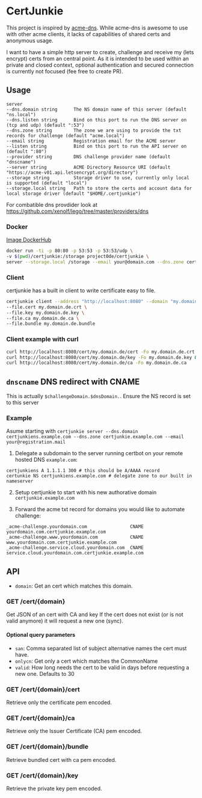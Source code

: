 # CertJunkie

This project is inspired by [acme-dns](https://github.com/joohoi/acme-dns). While acme-dns is awesome to use with other acme clients, it lacks of capabilities of shared certs and anonymous usage.

I want to have a simple http server to create, challenge and receive my (lets encrypt) certs from an central point.
As it is intended to be used within an private and closed context, optional authentication and secured connection is currently not focused (fee free to create PR).

## Usage

```
server
--dns.domain string      The NS domain name of this server (default "ns.local")
--dns.listen string      Bind on this port to run the DNS server on (tcp and udp) (default ":53")
--dns.zone string        The zone we are using to provide the txt records for challenge (default "acme.local")
--email string           Registration email for the ACME server
--listen string          Bind on this port to run the API server on (default ":80")
--provider string        DNS challenge provider name (default "dnscname")
--server string          ACME Directory Resource URI (default "https://acme-v01.api.letsencrypt.org/directory")
--storage string         Storage driver to use, currently only local is supported (default "local")
--storage.local string   Path to store the certs and account data for local storage driver (default "$HOME/.certjunkie")

```

For combatible dns provdider look at https://github.com/xenolf/lego/tree/master/providers/dns

### Docker

[Image DockerHub](https://hub.docker.com/r/project0de/certjunkie)

```bash
docker run -ti -p 80:80 -p 53:53 -p 53:53/udp \
-v $(pwd)/certjunkie:/storage project0de/certjunkie \
server --storage.local /storage --email your@domain.com --dns.zone certjunkie.domain.com --dns.domain thisserver.domain.com
```

### Client

certjunkie has a built in client to write certificate easy to file.

```bash
certjunkie client --address "http://localhost:8080" --domain "my.domain.de" \
--file.cert my.domain.de.crt \
--file.key my.domain.de.key \
--file.ca my.domain.de.ca \
--file.bundle my.domain.de.bundle
```

### Client example with curl

```bash
curl http://localhost:8080/cert/my.domain.de/cert -Fo my.domain.de.crt && \
curl http://localhost:8080/cert/my.domain.de/key -Fo my.domain.de.key && \
curl http://localhost:8080/cert/my.domain.de/ca -Fo my.domain.de.ca
```

## `dnscname` DNS redirect with CNAME

This is actually `$challengeDomain.$dnsDomain.`.
Ensure the NS record is set to this server

### Example

Asume starting with `certjunkie server --dns.domain certjunkiens.example.com --dns.zone certjunkie.example.com --email your@registration.mail`

1. Delegate a subdomain to the server running certbot on your remote hosted DNS `example.com`:
```
certjunkiens A 1.1.1.1 300 # this should be A/AAAA record
certunkie NS certjunkiens.example.com # delegate zone to our built in nameserver
```

2. Setup certjunkie to start with his new authorative domain `certjunkie.example.com`

3. Forward the acme txt record for domains you would like to automate challenge:
```
_acme-challenge.yourdomain.com                CNAME yourdomain.com.certjunkie.example.com
_acme-challenge.www.yourdomain.com            CNAME www.yourdomain.com.certjunkie.example.com
_acme-challenge.service.cloud.yourdomain.com  CNAME service.cloud.yourdomain.com.certjunkie.example.com
```

## API

* `domain`: Get an cert which matches this domain.

### GET /cert/{domain}

Get JSON of an cert with CA and key
If the cert does not exist (or is not valid anymore) it will request a new one (sync).

#### Optional query parameters

* `san`: Comma separated list of subject alternative names the cert must have.
* `onlycn`: Get only a cert which matches the CommonName
* `valid`: How long needs the cert to be valid in days before requesting a new one. Defaults to 30

### GET /cert/{domain}/cert

Retrieve only the certificate pem encoded.

### GET /cert/{domain}/ca

Retrieve only the Issuer Certificate (CA) pem encoded.

### GET /cert/{domain}/bundle

Retrieve bundled cert with ca pem encoded.

### GET /cert/{domain}/key

Retrieve the private key pem encoded.
